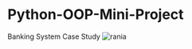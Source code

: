 # Python-OOP-Mini-Project
Banking System Case Study
![rania](https://user-images.githubusercontent.com/83798130/166832312-2c7ada2a-4484-4527-8de9-147c54d4804f.png)
